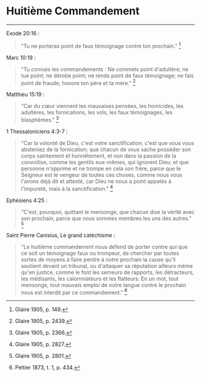 # Huitième Commandement

***

Exode 20:16 :

> "Tu ne porteras point de faux témoignage contre ton prochain." [^1]

[^1]: Glaire 1905, p. 149.

Marc 10:19 : 

> "Tu connais les commandements : Ne commets point d'adultère; ne tue point; ne dérobe point; ne rends point de faux témoignage; ne fais point de fraude; honore ton père et ta mère." [^2]

[^2]: Glaire 1905, p. 2439.

Matthieu 15:19 :

> "Car du cœur viennent les mauvaises pensées, les homicides, les adultères, les fornications, les vols, les faux témoignages, les blasphèmes." [^3]

[^3]: Glaire 1905, p. 2366.

1 Thessaloniciens 4:3-7 :

> "Car la volonté de Dieu, c'est votre sanctification, c'est que vous vous absteniez de la fornication; que chacun de vous sache posséder son corps saintement et honnêtement, et non dans la passion de la convoitise, comme les gentils eux-mêmes, qui ignorent Dieu; et que personne n'opprime et ne trompe en cela son frère, parce que le Seigneur est le vengeur de toutes ces choses, comme nous vous l'avons déjà dit et attesté, car Dieu ne nous a point appelés à l'impureté, mais à la sanctification." [^4]

[^4]: Glaire 1905, p. 2827.

Ephésiens 4:25 :

> "C'est, pourquoi, quittant le mensonge, que chacun dise la vérité avec son prochain, parce que nous sommes membres les uns des autres." [^5]

[^5]: Glaire 1905, p. 2801.

Saint Pierre Canisius, Le grand catéchisme :

> "Le huitième commandement nous défend de porter contre qui que ce soit un témoignage faux ou trompeur, de chercher par toutes sortes de moyens à faire perdre à notre prochain la cause qu'il soutient devant un tribunal, ou d'attaquer sa réputation ailleurs même qu'en justice, comme le font les semeurs de rapports, les détracteurs, les médisants, les calomniateurs et les flatteurs. En un mot, tout mensonge, tout mauvais emploi de notre langue contre le prochain nous est interdit par ce commandement." [^6]

[^6]: Peltier 1873, t. 1, p. 434.

